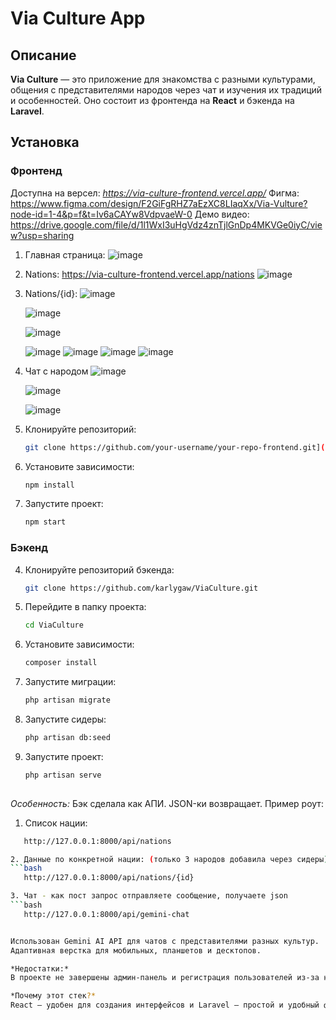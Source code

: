 # Via Culture App

## Описание

**Via Culture** — это приложение для знакомства с разными культурами, общения с представителями народов через чат и изучения их традиций и особенностей. Оно состоит из фронтенда на **React** и бэкенда на **Laravel**.

## Установка

### Фронтенд
Доступна на версел: *https://via-culture-frontend.vercel.app/*
Фигма: https://www.figma.com/design/F2GiFgRHZ7aEzXC8LIaqXx/Via-Vulture?node-id=1-4&p=f&t=Iv6aCAYw8VdpvaeW-0
Демо видео:
https://drive.google.com/file/d/1l1WxI3uHgVdz4znTjlGnDp4MKVGe0iyC/view?usp=sharing
1. Главная страница:
![image](https://github.com/user-attachments/assets/9bc6625d-cf35-4f4b-8590-d2c693a6cfd7)

2. Nations: https://via-culture-frontend.vercel.app/nations
![image](https://github.com/user-attachments/assets/06fb6b03-6e66-46cf-a565-bcdbc600ad1c)



4. Nations/{id}:
   ![image](https://github.com/user-attachments/assets/1cfb2f39-45cf-4ab9-a52b-c6430d330442)

   ![image](https://github.com/user-attachments/assets/9419ed14-ac29-4bf5-a134-c9575c6c055c)

   ![image](https://github.com/user-attachments/assets/0f8fc36a-0c12-42f4-b354-0e8051c89390)

   ![image](https://github.com/user-attachments/assets/ea04468c-0b6a-4a43-9dd5-f5f5a8bb0297)
   ![image](https://github.com/user-attachments/assets/accbf837-c32e-43be-8329-b3178714ae2e)
![image](https://github.com/user-attachments/assets/c63259e2-6af7-4a09-b5b9-0012218c5d5a)
![image](https://github.com/user-attachments/assets/7c1be5b9-ec0c-4dc7-9187-d822fb78799f)


6. Чат с народом
   ![image](https://github.com/user-attachments/assets/975d2119-954c-400d-97c4-07e2732679e7)

   ![image](https://github.com/user-attachments/assets/7539a0fa-95a2-4ead-8494-d85299b4be9a)

   ![image](https://github.com/user-attachments/assets/740dca3c-aef6-45cd-8783-ee12190fae53)

1. Клонируйте репозиторий:
   ```bash
   git clone https://github.com/your-username/your-repo-frontend.git](https://github.com/karlygaw/ViaCultureFrontend)

2. Установите зависимости:
   ```bash
   npm install
3. Запустите проект:
   ```bash
   npm start
### Бэкенд
4. Клонируйте репозиторий бэкенда:
   ```bash
   git clone https://github.com/karlygaw/ViaCulture.git
5. Перейдите в папку проекта:
   ```bash
   cd ViaCulture
6. Установите зависимости:
    ```bash
   composer install
7. Запустите миграции:
    ```bash
   php artisan migrate
8. Запустите сидеры:
   ```bash
   php artisan db:seed
9. Запустите проект:
   ```bash
   php artisan serve
 
   
*Особенность:*
Бэк сделала как АПИ. JSON-ки возвращает.
Пример роут:
1. Список нации:
```bash
   http://127.0.0.1:8000/api/nations

2. Данные по конкретной нации: (только 3 народов добавила через сидеры)
```bash
   http://127.0.0.1:8000/api/nations/{id}

3. Чат - как пост запрос отправляете сообщение, получаете json
```bash
   http://127.0.0.1:8000/api/gemini-chat


Использован Gemini AI API для чатов с представителями разных культур.
Адаптивная верстка для мобильных, планшетов и десктопов.

*Недостатки:*
В проекте не завершены админ-панель и регистрация пользователей из-за нехватки времени.

*Почему этот стек?*
React — удобен для создания интерфейсов и Laravel — простой и удобный фреймворк для создания бэкенда и API.
